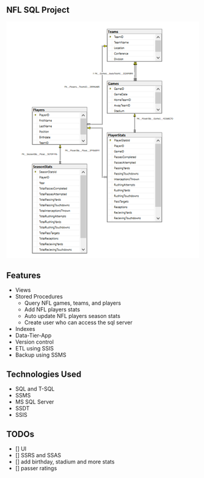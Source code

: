 ## NFL SQL Project
![diagram](https://github.com/tyang146/NFL_SQL_Project/blob/master/DiagramPhoto/1.PNG)
## Features
- Views
- Stored Procedures
  - Query NFL games, teams, and players
  - Add NFL players stats
  - Auto update NFL players season stats
  - Create user who can access the sql server
- Indexes
- Data-Tier-App 
- Version control 
- ETL using SSIS
- Backup using SSMS
## Technologies Used
- SQL and T-SQL
- SSMS
- MS SQL Server
- SSDT
- SSIS
## TODOs
- [] UI
- [] SSRS and SSAS
- [] add birthday, stadium and more stats
- [] passer ratings
